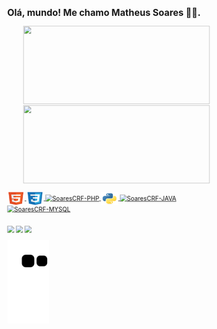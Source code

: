 ## Olá, mundo! Me chamo Matheus Soares 👨‍💻. 

<div align="center">
  <a href="https://github.com/SoaresCRF">
  <img height="180em" width="430em" src="https://github-readme-stats.vercel.app/api?username=SoaresCRF&show_icons=true&theme=dracula&include_all_commits=true&count_private=true"/>
  <img height="180em" width="430em" src="https://github-readme-stats.vercel.app/api/top-langs/?username=SoaresCRF&layout=compact&langs_count=7&theme=dracula"/>
</div>

<div style="display: inline_block"><br>
  <img align="center" alt="SoaresCRF-HTML" height="30" width="40" src="https://raw.githubusercontent.com/devicons/devicon/master/icons/html5/html5-original.svg">
  <img align="center" alt="SoaresCRF-CSS" height="30" width="40" src="https://raw.githubusercontent.com/devicons/devicon/master/icons/css3/css3-original.svg">
  <img align="center" alt="SoaresCRF-PHP" height="30" width="40" src="https://cdn.jsdelivr.net/gh/devicons/devicon/icons/php/php-original.svg">
  <img align="center" alt="SoaresCRF-PYTHON" height="30" width="40" src="https://raw.githubusercontent.com/devicons/devicon/master/icons/python/python-original.svg">
  <img align="center" alt="SoaresCRF-JAVA" height="30" width="40" src="https://cdn.jsdelivr.net/gh/devicons/devicon/icons/java/java-original.svg">
  <img align="center" alt="SoaresCRF-MYSQL" height="30" width="40" src="https://cdn.jsdelivr.net/gh/devicons/devicon/icons/mysql/mysql-original.svg">
</div>

##

<div> 
  <a href="https://www.instagram.com/soarescrf_/" target="_blank"><img src="https://img.shields.io/badge/-Instagram-%23E4405F?style=for-the-badge&logo=instagram&logoColor=white" target="_blank"></a>
  <a href = "mailto:matheussoarescrf10@gmail.com"><img src="https://img.shields.io/badge/-Gmail-%23333?style=for-the-badge&logo=gmail&logoColor=white" target="_blank"></a>
  <a href="https://www.linkedin.com/in/matheus-soares-0569b8251/" target="_blank"><img src="https://img.shields.io/badge/-LinkedIn-%230077B5?style=for-the-badge&logo=linkedin&logoColor=white" target="_blank"></a> 
 
![Snake animation](https://github.com/rafaballerini/rafaballerini/blob/output/github-contribution-grid-snake.svg)
 
</div>
